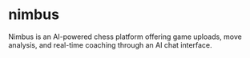 # nimbus
Nimbus is an AI-powered chess platform offering game uploads, move analysis, and real-time coaching through an AI chat interface.
